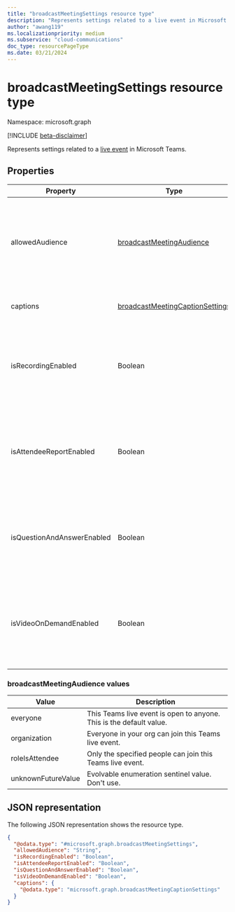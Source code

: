```yaml
---
title: "broadcastMeetingSettings resource type"
description: "Represents settings related to a live event in Microsoft Teams."
author: "awang119"
ms.localizationpriority: medium
ms.subservice: "cloud-communications"
doc_type: resourcePageType
ms.date: 03/21/2024
---
```


# broadcastMeetingSettings resource type

Namespace: microsoft.graph

[!INCLUDE [beta-disclaimer](../../includes/beta-disclaimer.md)]

Represents settings related to a [live event](/microsoftteams/teams-live-events/what-are-teams-live-events) in Microsoft Teams.

## Properties

| Property                   | Type                     | Description                                                                     |
| -------------------------- | ------------------------ | ------------------------------------------------------------------------------- |
| allowedAudience            | [broadcastMeetingAudience](#broadcastmeetingaudience-values) | Defines who can join the Teams live event. Possible values are listed in the following table. |
| captions | [broadcastMeetingCaptionSettings](../resources/broadcastmeetingcaptionsettings.md) | Caption settings of a Teams live event. |
| isRecordingEnabled         | Boolean                  | Indicates whether recording is enabled for this Teams live event. Default value is `false`.          |
| isAttendeeReportEnabled    | Boolean                  | Indicates whether attendee report is enabled for this Teams live event. Default value is `false`.    |
| isQuestionAndAnswerEnabled | Boolean                  | Indicates whether Q&A is enabled for this Teams live event. Default value is `false`.                |
| isVideoOnDemandEnabled     | Boolean                  | Indicates whether video on demand is enabled for this Teams live event. Default value is `false`.    |

### broadcastMeetingAudience values

| Value              | Description                                                       |
| ------------------ | ----------------------------------------------------------------- |
| everyone           | This Teams live event is open to anyone. This is the default value. |
| organization       | Everyone in your org can join this Teams live event.                     |
| roleIsAttendee     | Only the specified people can join this Teams live event.                |
| unknownFutureValue | Evolvable enumeration sentinel value. Don't use.  |

## JSON representation

The following JSON representation shows the resource type.

<!-- {
  "blockType": "resource",
  "@odata.type": "microsoft.graph.broadcastMeetingSettings"
}-->
```json
{
  "@odata.type": "#microsoft.graph.broadcastMeetingSettings",
  "allowedAudience": "String",
  "isRecordingEnabled": "Boolean",
  "isAttendeeReportEnabled": "Boolean",
  "isQuestionAndAnswerEnabled": "Boolean",
  "isVideoOnDemandEnabled": "Boolean",
  "captions": {
    "@odata.type": "microsoft.graph.broadcastMeetingCaptionSettings"
  }
}
```

<!-- uuid: 8fcb5dbc-d5aa-4681-8e31-b001d5168d79
2015-10-25 14:57:30 UTC -->
<!--
{
  "type": "#page.annotation",
  "description": "broadcastSettings resource",
  "keywords": "",
  "section": "documentation",
  "tocPath": "",
  "suppressions": []
}
-->
